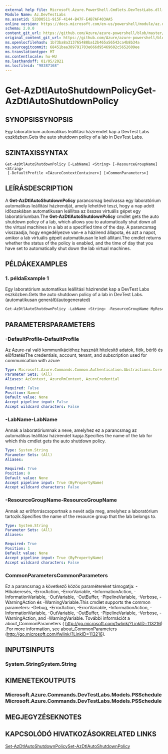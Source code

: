 ```yaml
---
external help file: Microsoft.Azure.PowerShell.Cmdlets.DevTestLabs.dll-Help.xml
Module Name: Az.DevTestLabs
ms.assetid: 52DD0511-915F-4144-B47F-E4B7AF403AA5
online version: https://docs.microsoft.com/en-us/powershell/module/az.devtestlabs/get-azdtlautoshutdownpolicy
schema: 2.0.0
content_git_url: https://github.com/Azure/azure-powershell/blob/master/src/DevTestLabs/DevTestLabs/help/Get-AzDtlAutoShutdownPolicy.md
original_content_git_url: https://github.com/Azure/azure-powershell/blob/master/src/DevTestLabs/DevTestLabs/help/Get-AzDtlAutoShutdownPolicy.md
ms.openlocfilehash: 1b73ba8a313765488ba12b465a56542ca4b8b34a
ms.sourcegitcommit: 68451baa389791703e666d95469602c5652609ee
ms.translationtype: MT
ms.contentlocale: hu-HU
ms.lasthandoff: 01/05/2021
ms.locfileid: "98387168"
---
```

# <span data-ttu-id="6d6f9-101">Get-AzDtlAutoShutdownPolicy</span><span class="sxs-lookup"><span data-stu-id="6d6f9-101">Get-AzDtlAutoShutdownPolicy</span></span>

## <span data-ttu-id="6d6f9-102">SYNOPSIS</span><span class="sxs-lookup"><span data-stu-id="6d6f9-102">SYNOPSIS</span></span>
<span data-ttu-id="6d6f9-103">Egy laboratórium automatikus leállítási házirendet kap a DevTest Labs eszközben.</span><span class="sxs-lookup"><span data-stu-id="6d6f9-103">Gets the auto shutdown policy of a lab in DevTest Labs.</span></span>

## <span data-ttu-id="6d6f9-104">SZINTAXIS</span><span class="sxs-lookup"><span data-stu-id="6d6f9-104">SYNTAX</span></span>

```
Get-AzDtlAutoShutdownPolicy [-LabName] <String> [-ResourceGroupName] <String>
 [-DefaultProfile <IAzureContextContainer>] [<CommonParameters>]
```

## <span data-ttu-id="6d6f9-105">LEÍRÁS</span><span class="sxs-lookup"><span data-stu-id="6d6f9-105">DESCRIPTION</span></span>
<span data-ttu-id="6d6f9-106">A **Get-AzDtlAutoShutdownPolicy** parancsmag beolvassa egy laboratórium automatikus leállítási házirendját, amely lehetővé teszi, hogy a nap adott időszakában automatikusan leállítsa az összes virtuális gépet egy laboratóriumban.</span><span class="sxs-lookup"><span data-stu-id="6d6f9-106">The **Get-AzDtlAutoShutdownPolicy** cmdlet gets the auto shutdown policy of a lab, which allows you to automatically shut down all the virtual machines in a lab at a specified time of the day.</span></span>
<span data-ttu-id="6d6f9-107">A parancsmag visszaadja, hogy engedélyezve van-e a házirend állapota, és azt a napot, amikor a lab virtuális gépeit automatikusan le kell állítani.</span><span class="sxs-lookup"><span data-stu-id="6d6f9-107">The cmdlet returns whether the status of the policy is enabled, and the time of day that you have set to automatically shut down the lab virtual machines.</span></span>

## <span data-ttu-id="6d6f9-108">PÉLDÁK</span><span class="sxs-lookup"><span data-stu-id="6d6f9-108">EXAMPLES</span></span>

### <span data-ttu-id="6d6f9-109">1. példa</span><span class="sxs-lookup"><span data-stu-id="6d6f9-109">Example 1</span></span>

<span data-ttu-id="6d6f9-110">Egy laboratórium automatikus leállítási házirendet kap a DevTest Labs eszközben.</span><span class="sxs-lookup"><span data-stu-id="6d6f9-110">Gets the auto shutdown policy of a lab in DevTest Labs.</span></span> <span data-ttu-id="6d6f9-111">(automatikusan generált)</span><span class="sxs-lookup"><span data-stu-id="6d6f9-111">(autogenerated)</span></span>

```powershell <!-- Aladdin Generated Example --> 
Get-AzDtlAutoShutdownPolicy -LabName <String> -ResourceGroupName MyResourceGroup
```

## <span data-ttu-id="6d6f9-112">PARAMETERS</span><span class="sxs-lookup"><span data-stu-id="6d6f9-112">PARAMETERS</span></span>

### <span data-ttu-id="6d6f9-113">-DefaultProfile</span><span class="sxs-lookup"><span data-stu-id="6d6f9-113">-DefaultProfile</span></span>
<span data-ttu-id="6d6f9-114">Az Azure-ral való kommunikációhoz használt hitelesítő adatok, fiók, bérlő és előfizetés</span><span class="sxs-lookup"><span data-stu-id="6d6f9-114">The credentials, account, tenant, and subscription used for communication with azure</span></span>

```yaml
Type: Microsoft.Azure.Commands.Common.Authentication.Abstractions.Core.IAzureContextContainer
Parameter Sets: (All)
Aliases: AzContext, AzureRmContext, AzureCredential

Required: False
Position: Named
Default value: None
Accept pipeline input: False
Accept wildcard characters: False
```

### <span data-ttu-id="6d6f9-115">-LabName</span><span class="sxs-lookup"><span data-stu-id="6d6f9-115">-LabName</span></span>
<span data-ttu-id="6d6f9-116">Annak a laboratóriumnak a neve, amelyhez ez a parancsmag az automatikus leállítási házirendet kapja.</span><span class="sxs-lookup"><span data-stu-id="6d6f9-116">Specifies the name of the lab for which this cmdlet gets the auto shutdown policy.</span></span>

```yaml
Type: System.String
Parameter Sets: (All)
Aliases:

Required: True
Position: 0
Default value: None
Accept pipeline input: True (ByPropertyName)
Accept wildcard characters: False
```

### <span data-ttu-id="6d6f9-117">-ResourceGroupName</span><span class="sxs-lookup"><span data-stu-id="6d6f9-117">-ResourceGroupName</span></span>
<span data-ttu-id="6d6f9-118">Annak az erőforráscsoportnak a nevét adja meg, amelyhez a laboratórium tartozik.</span><span class="sxs-lookup"><span data-stu-id="6d6f9-118">Specifies the name of the resource group that the lab belongs to.</span></span>

```yaml
Type: System.String
Parameter Sets: (All)
Aliases:

Required: True
Position: 1
Default value: None
Accept pipeline input: True (ByPropertyName)
Accept wildcard characters: False
```

### <span data-ttu-id="6d6f9-119">CommonParameters</span><span class="sxs-lookup"><span data-stu-id="6d6f9-119">CommonParameters</span></span>
<span data-ttu-id="6d6f9-120">Ez a parancsmag a következő közös paramétereket támogatja: -Hibakeresés, -ErrorAction, -ErrorVariable, -InformationAction, -InformationVariable, -OutVariable, -OutBuffer, -PipelineVariable, -Verbose, -WarningAction és -WarningVariable.</span><span class="sxs-lookup"><span data-stu-id="6d6f9-120">This cmdlet supports the common parameters: -Debug, -ErrorAction, -ErrorVariable, -InformationAction, -InformationVariable, -OutVariable, -OutBuffer, -PipelineVariable, -Verbose, -WarningAction, and -WarningVariable.</span></span> <span data-ttu-id="6d6f9-121">További információt a about_CommonParameters ( http://go.microsoft.com/fwlink/?LinkID=113216) .</span><span class="sxs-lookup"><span data-stu-id="6d6f9-121">For more information, see about_CommonParameters (http://go.microsoft.com/fwlink/?LinkID=113216).</span></span>

## <span data-ttu-id="6d6f9-122">INPUTS</span><span class="sxs-lookup"><span data-stu-id="6d6f9-122">INPUTS</span></span>

### <span data-ttu-id="6d6f9-123">System.String</span><span class="sxs-lookup"><span data-stu-id="6d6f9-123">System.String</span></span>

## <span data-ttu-id="6d6f9-124">KIMENETEK</span><span class="sxs-lookup"><span data-stu-id="6d6f9-124">OUTPUTS</span></span>

### <span data-ttu-id="6d6f9-125">Microsoft.Azure.Commands.DevTestLabs.Models.PSSchedule</span><span class="sxs-lookup"><span data-stu-id="6d6f9-125">Microsoft.Azure.Commands.DevTestLabs.Models.PSSchedule</span></span>

## <span data-ttu-id="6d6f9-126">MEGJEGYZÉSEK</span><span class="sxs-lookup"><span data-stu-id="6d6f9-126">NOTES</span></span>

## <span data-ttu-id="6d6f9-127">KAPCSOLÓDÓ HIVATKOZÁSOK</span><span class="sxs-lookup"><span data-stu-id="6d6f9-127">RELATED LINKS</span></span>

[<span data-ttu-id="6d6f9-128">Set-AzDtlAutoShutdownPolicy</span><span class="sxs-lookup"><span data-stu-id="6d6f9-128">Set-AzDtlAutoShutdownPolicy</span></span>](./Set-AzDtlAutoShutdownPolicy.md)


